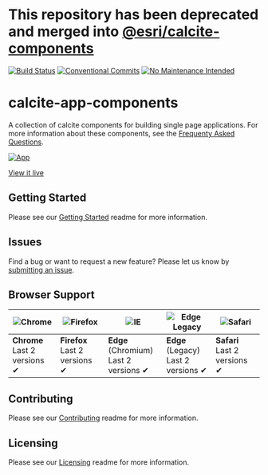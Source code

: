 # This repository has been deprecated and merged into [@esri/calcite-components](https://github.com/Esri/calcite-components/)

[![Build Status](https://travis-ci.com/Esri/calcite-app-components.svg?branch=master)](https://travis-ci.com/Esri/calcite-app-components)
[![Conventional Commits](https://img.shields.io/badge/Conventional%20Commits-1.0.0-yellow.svg)](https://conventionalcommits.org)
[![No Maintenance Intended](http://unmaintained.tech/badge.svg)](http://unmaintained.tech/)

# calcite-app-components

A collection of calcite components for building single page applications. For more information about these components, see the [Frequenty Asked Questions](FAQ.md).

[![App](https://user-images.githubusercontent.com/1231455/68511307-8155fe80-022a-11ea-8c27-a5bc331bacab.png)​](https://esri.github.io/calcite-app-components/)

[View it live](https://esri.github.io/calcite-app-components/)

## Getting Started

Please see our [Getting Started](GETTING_STARTED.md) readme for more information.

## Issues

Find a bug or want to request a new feature? Please let us know by [submitting an issue](https://github.com/Esri/calcite-app-components/issues/new/choose).

## Browser Support

| ![Chrome](https://raw.githubusercontent.com/alrra/browser-logos/master/src/chrome/chrome_48x48.png) | ![Firefox](https://raw.githubusercontent.com/alrra/browser-logos/master/src/firefox/firefox_48x48.png) | ![IE](https://raw.githubusercontent.com/alrra/browser-logos/master/src/edge/edge_48x48.png) | ![Edge Legacy](https://raw.githubusercontent.com/alrra/browser-logos/master/src/archive/edge_12-18/edge_12-18_48x48.png) | ![Safari](https://raw.githubusercontent.com/alrra/browser-logos/master/src/safari/safari_48x48.png) |
| --------------------------------------------------------------------------------------------------- | ------------------------------------------------------------------------------------------------------ | ------------------------------------------------------------------------------------------- | ------------------------------------------------------------------------------------------------------------------------ | --------------------------------------------------------------------------------------------------- |
| **Chrome**<br />Last 2 versions ✔                                                                   | **Firefox**<br />Last 2 versions ✔                                                                     | **Edge** (Chromium)<br />Last 2 versions ✔                                                  | **Edge** (Legacy)<br />Last 2 versions ✔                                                                                 | **Safari**<br />Last 2 versions ✔                                                                   |

## Contributing

Please see our [Contributing](CONTRIBUTING.md) readme for more information.

## Licensing

Please see our [Licensing](LICENSING.md) readme for more information.
